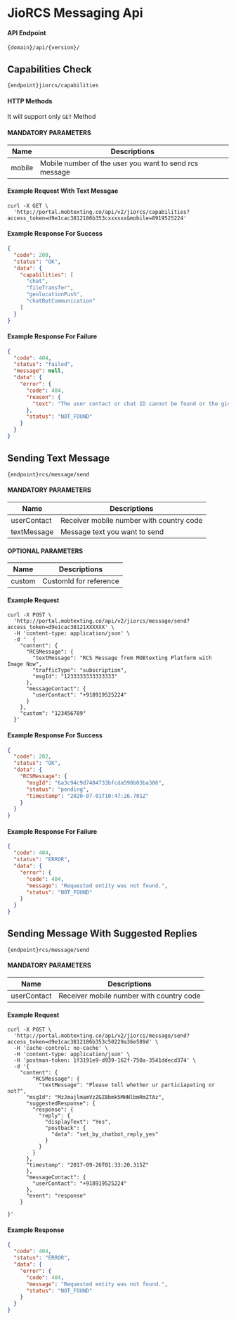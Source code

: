 # JioRCS Messaging Api

#### API Endpoint

```
{domain}/api/{version}/
```

## Capabilities Check

```
{endpoint}jiorcs/capabilities
```

#### HTTP Methods

It will support only `GET` Method

#### MANDATORY PARAMETERS

| Name   | Descriptions                                           |
| ------ | ------------------------------------------------------ |
| mobile | Mobile number of the user you want to send rcs message |

#### Example Request With Text Messgae

```
curl -X GET \
  'http://portal.mobtexting.co/api/v2/jiorcs/capabilities?access_token=d9e1cac3812186b353cxxxxxx&mobile=8919525224'
```

#### Example Response For Success

```json
{
  "code": 200,
  "status": "OK",
  "data": {
    "capabilities": [
      "chat",
      "fileTransfer",
      "geolocationPush",
      "chatBotCommunication"
    ]
  }
}
```

#### Example Response For Failure

```json
{
  "code": 404,
  "status": "failed",
  "message": null,
  "data": {
    "error": {
      "code": 404,
      "reason": {
        "text": "The user contact or chat ID cannot be found or the given user's device is not RCS capabile."
      },
      "status": "NOT_FOUND"
    }
  }
}
```

## Sending Text Message

```
{endpoint}rcs/message/send
```

#### MANDATORY PARAMETERS

| Name        | Descriptions                             |
| ----------- | ---------------------------------------- |
| userContact | Receiver mobile number with country code |
| textMessage | Message text you want to send            |

#### OPTIONAL PARAMETERS

| Name   | Descriptions           |
| ------ | ---------------------- |
| custom | CustomId for reference |

#### Example Request

```
curl -X POST \
  'http://portal.mobtexting.co/api/v2/jiorcs/message/send?access_token=d9e1cac38121XXXXXX' \
  -H 'content-type: application/json' \
  -d '  {
    "content": {
      "RCSMessage": {
        "textMessage": "RCS Message from MOBtexting Platform with Image Now",
        "trafficType": "subscription",
        "msgId": "1233333333333333"
      },
      "messageContact": {
        "userContact": "+918919525224"
      }
    },
    "custom": "123456789"
  }'
```

#### Example Response For Success

```json
{
  "code": 202,
  "status": "OK",
  "data": {
    "RCSMessage": {
      "msgId": "6a3c94c9d7404733bfcda590b03ba386",
      "status": "pending",
      "timestamp": "2020-07-01T10:47:26.701Z"
    }
  }
}
```

#### Example Response For Failure

```json
{
  "code": 404,
  "status": "ERROR",
  "data": {
    "error": {
      "code": 404,
      "message": "Requested entity was not found.",
      "status": "NOT_FOUND"
    }
  }
}
```

## Sending Message With Suggested Replies

```
{endpoint}rcs/message/send
```

#### MANDATORY PARAMETERS

| Name        | Descriptions                             |
| ----------- | ---------------------------------------- |
| userContact | Receiver mobile number with country code |

#### Example Request

```
curl -X POST \
  'http://portal.mobtexting.co/api/v2/jiorcs/message/send?access_token=d9e1cac3812186b353c50229a36e589d' \
  -H 'cache-control: no-cache' \
  -H 'content-type: application/json' \
  -H 'postman-token: 1f3191e9-d939-162f-750a-3541ddecd374' \
  -d '{
    "content": {
        "RCSMessage": {
          "textMessage": "Please tell whether ur particiapating or not?",
      "msgId": "MzJmajlmamVzZGZ8bmk5MHNlbmRmZTAz",
      "suggestedResponse": {
        "response": {
          "reply": {
            "displayText": "Yes",
            "postback": {
              "data": "set_by_chatbot_reply_yes"
            }
          }
        }
      },
      "timestamp": "2017-09-26T01:33:20.315Z"
      },
      "messageContact": {
        "userContact": "+918919525224"
      },
      "event": "response"
    }

}'

```

#### Example Response

```json
{
  "code": 404,
  "status": "ERROR",
  "data": {
    "error": {
      "code": 404,
      "message": "Requested entity was not found.",
      "status": "NOT_FOUND"
    }
  }
}
```
